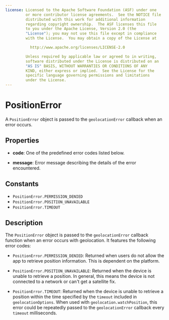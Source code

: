 ```yaml
---
license: Licensed to the Apache Software Foundation (ASF) under one
         or more contributor license agreements.  See the NOTICE file
         distributed with this work for additional information
         regarding copyright ownership.  The ASF licenses this file
         to you under the Apache License, Version 2.0 (the
         "License"); you may not use this file except in compliance
         with the License.  You may obtain a copy of the License at

           http://www.apache.org/licenses/LICENSE-2.0

         Unless required by applicable law or agreed to in writing,
         software distributed under the License is distributed on an
         "AS IS" BASIS, WITHOUT WARRANTIES OR CONDITIONS OF ANY
         KIND, either express or implied.  See the License for the
         specific language governing permissions and limitations
         under the License.
---
```


# PositionError

A `PositionError` object is passed to the `geolocationError` callback when an error occurs.

## Properties

- __code__: One of the predefined error codes listed below.

- __message__: Error message describing the details of the error encountered.

## Constants

- `PositionError.PERMISSION_DENIED`
- `PositionError.POSITION_UNAVAILABLE`
- `PositionError.TIMEOUT`

## Description

The `PositionError` object is passed to the `geolocationError`
callback function when an error occurs with geolocation. It features
the following error codes:

- `PositionError.PERMISSION_DENIED`: Returned when users do not allow
  the app to retrieve position information. This is dependent on the
  platform.

- `PositionError.POSITION_UNAVAILABLE`: Returned when the device is
  unable to retrieve a position. In general, this means the device is
  not connected to a network or can't get a satellite fix.

- `PositionError.TIMEOUT`: Returned when the device is unable to
  retrieve a position within the time specified by the `timeout`
  included in `geolocationOptions`. When used with
  `geolocation.watchPosition`, this error could be repeatedly passed
  to the `geolocationError` callback every `timeout` milliseconds.
